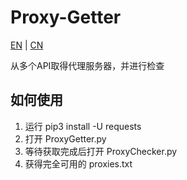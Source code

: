 # Proxy-Getter

[EN](README.md) | [CN](README_CN.md)

从多个API取得代理服务器，并进行检查

## 如何使用

1. 运行 pip3 install -U requests
2. 打开 ProxyGetter.py
3. 等待获取完成后打开 ProxyChecker.py
4. 获得完全可用的 proxies.txt
